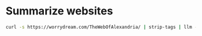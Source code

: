 # Summarize websites

```bash
curl -s https://worrydream.com/TheWebOfAlexandria/ | strip-tags | llm -s "summary bullet points"
```
